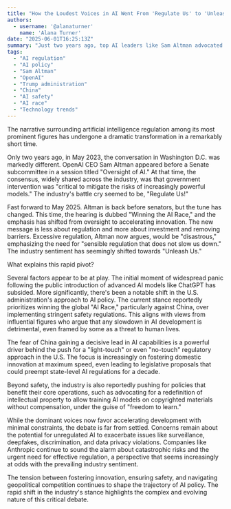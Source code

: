 ```yaml
---
title: "How the Loudest Voices in AI Went From 'Regulate Us' to 'Unleash Us'"
authors:
  - username: '@alanaturner'
    name: 'Alana Turner'
date: "2025-06-01T16:25:13Z"
summary: "Just two years ago, top AI leaders like Sam Altman advocated for government regulation to mitigate risks. Now, influenced by geopolitical competition and a shift in US policy, the message has dramatically changed to prioritizing rapid innovation and warning against 'overregulation' in the race to win the future of AI."
tags:
  - "AI regulation"
  - "AI policy"
  - "Sam Altman"
  - "OpenAI"
  - "Trump administration"
  - "China"
  - "AI safety"
  - "AI race"
  - "Technology trends"
---
```


The narrative surrounding artificial intelligence regulation among its most prominent figures has undergone a dramatic transformation in a remarkably short time.

Only two years ago, in May 2023, the conversation in Washington D.C. was markedly different. OpenAI CEO Sam Altman appeared before a Senate subcommittee in a session titled "Oversight of AI." At that time, the consensus, widely shared across the industry, was that government intervention was "critical to mitigate the risks of increasingly powerful models." The industry's battle cry seemed to be, "Regulate Us!"

Fast forward to May 2025. Altman is back before senators, but the tune has changed. This time, the hearing is dubbed "Winning the AI Race," and the emphasis has shifted from oversight to accelerating innovation. The new message is less about regulation and more about investment and removing barriers. Excessive regulation, Altman now argues, would be "disastrous," emphasizing the need for "sensible regulation that does not slow us down." The industry sentiment has seemingly shifted towards "Unleash Us."

What explains this rapid pivot?

Several factors appear to be at play. The initial moment of widespread panic following the public introduction of advanced AI models like ChatGPT has subsided. More significantly, there's been a notable shift in the U.S. administration's approach to AI policy. The current stance reportedly prioritizes winning the global "AI Race," particularly against China, over implementing stringent safety regulations. This aligns with views from influential figures who argue that any slowdown in AI development is detrimental, even framed by some as a threat to human lives.

The fear of China gaining a decisive lead in AI capabilities is a powerful driver behind the push for a "light-touch" or even "no-touch" regulatory approach in the U.S. The focus is increasingly on fostering domestic innovation at maximum speed, even leading to legislative proposals that could preempt state-level AI regulations for a decade.

Beyond safety, the industry is also reportedly pushing for policies that benefit their core operations, such as advocating for a redefinition of intellectual property to allow training AI models on copyrighted materials without compensation, under the guise of "freedom to learn."

While the dominant voices now favor accelerating development with minimal constraints, the debate is far from settled. Concerns remain about the potential for unregulated AI to exacerbate issues like surveillance, deepfakes, discrimination, and data privacy violations. Companies like Anthropic continue to sound the alarm about catastrophic risks and the urgent need for effective regulation, a perspective that seems increasingly at odds with the prevailing industry sentiment.

The tension between fostering innovation, ensuring safety, and navigating geopolitical competition continues to shape the trajectory of AI policy. The rapid shift in the industry's stance highlights the complex and evolving nature of this critical debate.
